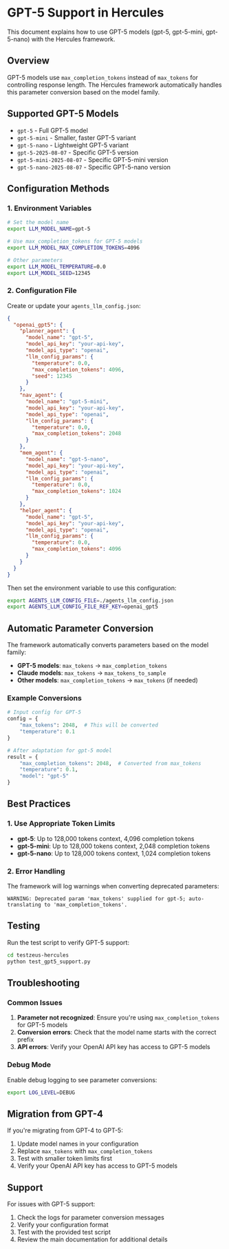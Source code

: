 # GPT-5 Support in Hercules

This document explains how to use GPT-5 models (gpt-5, gpt-5-mini, gpt-5-nano) with the Hercules framework.

## Overview

GPT-5 models use `max_completion_tokens` instead of `max_tokens` for controlling response length. The Hercules framework automatically handles this parameter conversion based on the model family.

## Supported GPT-5 Models

- `gpt-5` - Full GPT-5 model
- `gpt-5-mini` - Smaller, faster GPT-5 variant
- `gpt-5-nano` - Lightweight GPT-5 variant
- `gpt-5-2025-08-07` - Specific GPT-5 version
- `gpt-5-mini-2025-08-07` - Specific GPT-5-mini version
- `gpt-5-nano-2025-08-07` - Specific GPT-5-nano version

## Configuration Methods

### 1. Environment Variables

```bash
# Set the model name
export LLM_MODEL_NAME=gpt-5

# Use max_completion_tokens for GPT-5 models
export LLM_MODEL_MAX_COMPLETION_TOKENS=4096

# Other parameters
export LLM_MODEL_TEMPERATURE=0.0
export LLM_MODEL_SEED=12345
```

### 2. Configuration File

Create or update your `agents_llm_config.json`:

```json
{
  "openai_gpt5": {
    "planner_agent": {
      "model_name": "gpt-5",
      "model_api_key": "your-api-key",
      "model_api_type": "openai",
      "llm_config_params": {
        "temperature": 0.0,
        "max_completion_tokens": 4096,
        "seed": 12345
      }
    },
    "nav_agent": {
      "model_name": "gpt-5-mini",
      "model_api_key": "your-api-key",
      "model_api_type": "openai",
      "llm_config_params": {
        "temperature": 0.0,
        "max_completion_tokens": 2048
      }
    },
    "mem_agent": {
      "model_name": "gpt-5-nano",
      "model_api_key": "your-api-key",
      "model_api_type": "openai",
      "llm_config_params": {
        "temperature": 0.0,
        "max_completion_tokens": 1024
      }
    },
    "helper_agent": {
      "model_name": "gpt-5",
      "model_api_key": "your-api-key",
      "model_api_type": "openai",
      "llm_config_params": {
        "temperature": 0.0,
        "max_completion_tokens": 4096
      }
    }
  }
}
```

Then set the environment variable to use this configuration:

```bash
export AGENTS_LLM_CONFIG_FILE=./agents_llm_config.json
export AGENTS_LLM_CONFIG_FILE_REF_KEY=openai_gpt5
```

## Automatic Parameter Conversion

The framework automatically converts parameters based on the model family:

- **GPT-5 models**: `max_tokens` → `max_completion_tokens`
- **Claude models**: `max_tokens` → `max_tokens_to_sample`
- **Other models**: `max_completion_tokens` → `max_tokens` (if needed)

### Example Conversions

```python
# Input config for GPT-5
config = {
    "max_tokens": 2048,  # This will be converted
    "temperature": 0.1
}

# After adaptation for gpt-5 model
result = {
    "max_completion_tokens": 2048,  # Converted from max_tokens
    "temperature": 0.1,
    "model": "gpt-5"
}
```

## Best Practices

### 1. Use Appropriate Token Limits

- **gpt-5**: Up to 128,000 tokens context, 4,096 completion tokens
- **gpt-5-mini**: Up to 128,000 tokens context, 2,048 completion tokens
- **gpt-5-nano**: Up to 128,000 tokens context, 1,024 completion tokens

### 2. Error Handling

The framework will log warnings when converting deprecated parameters:

```
WARNING: Deprecated param 'max_tokens' supplied for gpt-5; auto-translating to 'max_completion_tokens'.
```




## Testing

Run the test script to verify GPT-5 support:

```bash
cd testzeus-hercules
python test_gpt5_support.py
```

## Troubleshooting

### Common Issues

1. **Parameter not recognized**: Ensure you're using `max_completion_tokens` for GPT-5 models
2. **Conversion errors**: Check that the model name starts with the correct prefix
3. **API errors**: Verify your OpenAI API key has access to GPT-5 models

### Debug Mode

Enable debug logging to see parameter conversions:

```bash
export LOG_LEVEL=DEBUG
```

## Migration from GPT-4

If you're migrating from GPT-4 to GPT-5:

1. Update model names in your configuration
2. Replace `max_tokens` with `max_completion_tokens`
3. Test with smaller token limits first
4. Verify your OpenAI API key has access to GPT-5 models



## Support

For issues with GPT-5 support:

1. Check the logs for parameter conversion messages
2. Verify your configuration format
3. Test with the provided test script
4. Review the main documentation for additional details
